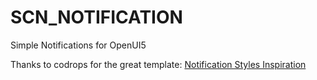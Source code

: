 SCN_NOTIFICATION
================

Simple Notifications for OpenUI5

Thanks to codrops for the great template: [Notification Styles Inspiration](http://tympanus.net/codrops/2014/07/23/notification-styles-inspiration/)
